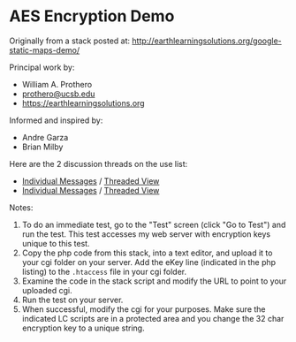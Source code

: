 # AES Encryption Demo

Originally from a stack posted at:
http://earthlearningsolutions.org/google-static-maps-demo/

Principal work by:
* William A. Prothero
* prothero@ucsb.edu
* https://earthlearningsolutions.org

Informed and inspired by:
* Andre Garza
* Brian Milby


Here are the 2 discussion threads on the use list:
- [Individual Messages]( http://lists.runrev.com/pipermail/use-livecode/2018-July/248184.html)
 / [Threaded View]( http://runtime-revolution.278305.n4.nabble.com/Script-Only-Stack-Behaviors-and-Nesting-tp4725764p4725870.html)
- [Individual Messages]( http://lists.runrev.com/pipermail/use-livecode/2018-June/247982.html)
 / [Threaded View]( http://runtime-revolution.278305.n4.nabble.com/Top-Bottom-Left-Right-tp4725667p4725671.html)


Notes:
1. To do an immediate test, go to the "Test" screen (click "Go to Test") and run the test. This test accesses my web server with encryption keys unique to this test.
2. Copy the php code from this stack, into a text editor, and upload it to your cgi folder on your server. Add the eKey line (indicated in the php listing) to the  `.htaccess` file in your cgi folder.
3. Examine the code in the stack script and modify the URL to point to your uploaded cgi.
4. Run the test on your server.
5. When successful, modify the cgi for your purposes. Make sure the indicated LC scripts are in a protected area and you change the 32 char encryption key to a unique string.
